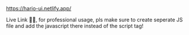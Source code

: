 https://hario-ui.netlify.app/ <br>

Live Link ☝🏻, for professional usage, pls make sure to create seperate JS file and add the javascript there instead of the script tag!
